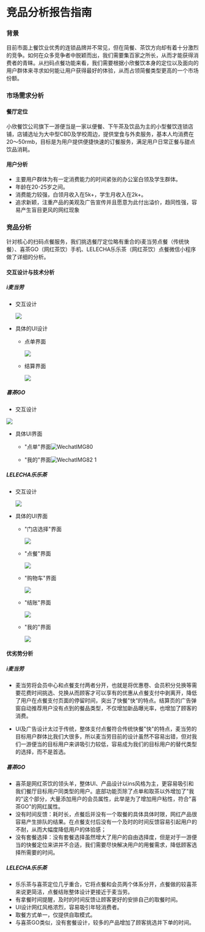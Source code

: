 # 竞品分析报告指南

### 背景

​	目前市面上餐饮业优秀的连锁品牌并不常见，但在简餐、茶饮方向却有着十分激烈的竞争。如何在众多竞争者中脱颖而出，我们需要集百家之所长，从而才能获得消费者的青睐。从扫码点餐功能来看，我们需要根据小欣餐饮本身的定位以及面向的用户群体来寻求如何能让用户获得最好的体验，从而占领简餐类型更高的一个市场份额。

### 市场需求分析

#### 餐厅定位

​	小欣餐饮公司旗下一游便当是一家以便餐、下午茶及饮品为主的小型餐饮连锁店铺，店铺选址为大中型CBD及学校周边，提供堂食与外卖服务，基本人均消费在20～50rmb，目标是为用户提供便捷快速的订餐服务，满足用户日常正餐与甜点饮品消耗。

#### 用户分析

 * 主要用户群体为有一定消费能力的时间紧张的办公室白领及学生群体。
 * 年龄在20-25岁之间。
 * 消费能力较强，白领月收入在5k+，学生月收入在2k+。
 * 追求新颖，注重产品的美观及广告宣传并且愿意为此付出溢价，趋同性强，容易产生盲目更风的网红现象

### 竞品分析

​	针对核心的扫码点餐服务，我们挑选餐厅定位略有重合的i麦当劳点餐（传统快餐）、喜茶GO（网红茶饮）手机、LELECHA乐乐茶（网红茶饮）点餐微信小程序做了详细的分析。

#### 交互设计与技术分析

##### i麦当劳

* 交互设计

  ![](https://ws4.sinaimg.cn/large/006tNc79gy1g2drzkgllvj31dc0j9mzc.jpg)

* 具体的UI设计

  * 点单界面

    ![](https://ws4.sinaimg.cn/large/006tNc79gy1g2drzl8kovj30n01dsahi.jpg)

  * 结算界面

    ![](https://ws3.sinaimg.cn/large/006tNc79gy1g2dsstdd6sj30n01ds0va.jpg)

##### 喜茶GO

* 交互设计

![](https://ws2.sinaimg.cn/large/006tNc79ly1g2bhrv1tzej30sw0ne76g.jpg)

* 具体UI界面

  * "点单"界面![WechatIMG80](https://ws2.sinaimg.cn/large/006tNc79ly1g2b99jsfw3j30n01dsjvz.jpg)

  * "我的"界面![WechatIMG82 1](https://ws3.sinaimg.cn/large/006tNc79ly1g2b99cerj0j30n01dsmym.jpg)

##### LELECHA乐乐茶

* 交互设计

  ![](http://ww2.sinaimg.cn/large/006tNc79ly1g4a6h58gyoj30rn0qstb6.jpg)

* 具体的UI界面

  * "门店选择"界面

    ![](http://ww1.sinaimg.cn/large/006tNc79ly1g4a6j5n835j30n01ds42n.jpg)

  * "点餐"界面

    ![](http://ww3.sinaimg.cn/large/006tNc79ly1g4a6j49zv1j30n01ds0yv.jpg)

  * "购物车"界面

    ![](http://ww1.sinaimg.cn/large/006tNc79ly1g4a6j3r0r4j30n01dsadz.jpg)

  * "结账"界面

    ![](http://ww1.sinaimg.cn/large/006tNc79ly1g4a6j4s6osj30n01dsmzm.jpg)

  * "我的"界面

    ![](http://ww3.sinaimg.cn/large/006tNc79ly1g4a6j68mv1j30n01ds3zp.jpg)

#### 优劣势分析

##### i麦当劳

* 麦当劳将会员中心和点餐支付两者分开，也就是将优惠卷、会员积分兑换等需要花费时间挑选、兑换从而顾客才可以享有的优惠从点餐支付中剥离开，降低了用户在点餐支付页面的停留时间，突出了快餐"快“的特点。结算页的广告弹窗自动推荐用户没有点到的餐品类型，不仅增加新品曝光率，也增加了顾客的消费。

* UI及广告设计太过于传统，整体支付点餐符合传统快餐"快"的特点，麦当劳的目标用户群体比我们大很多，所以麦当劳目前的设计虽然不容易出错，但对我们一游便当的目标用户来讲吸引力较低，容易成为我们的目标用户的替代类型的选择，而不是首选。

##### 喜茶GO

* 喜茶是网红茶饮的领头羊，整体UI、产品设计以ins风格为主，更容易吸引和我们餐厅目标用户同类型的用户。底部功能页除了点单和取茶以外增加了"我的"这个部分，大量添加用户的会员属性，此举是为了增加用户粘性，符合"喜茶GO"的网红属性。
* 没有时间反馈：耗时长，点餐后并没有一个取餐的具体具体时限，网红产品很容易产生排队的结果。在点餐支付后没有一个及时的时间反馈容易引起用户的不耐，从而大幅度降低用户的体验感；
* 没有套餐选择：没有套餐选择虽然增大了用户的自由选择度，但是对于一游便当的快餐定位来讲并不合适，我们需要尽快解决用户的用餐需求，降低顾客选择所需要的时间。

##### LELECHA乐乐茶

* 乐乐茶与喜茶定位几乎重合，它将点餐和会员两个体系分开，点餐做的较喜茶来说更简洁，点餐结账整体设计更接近于麦当劳。
* 有拿餐时间提醒，及时的时间反馈让顾客更好的安排自己的取餐时间。
* UI设计网红风格浓烈，容易吸引年轻消费者。
* 取餐方式单一，仅提供自取模式。
* 与喜茶GO类似，没有套餐设计，较多的产品增加了顾客挑选并下单的时间。



#### 